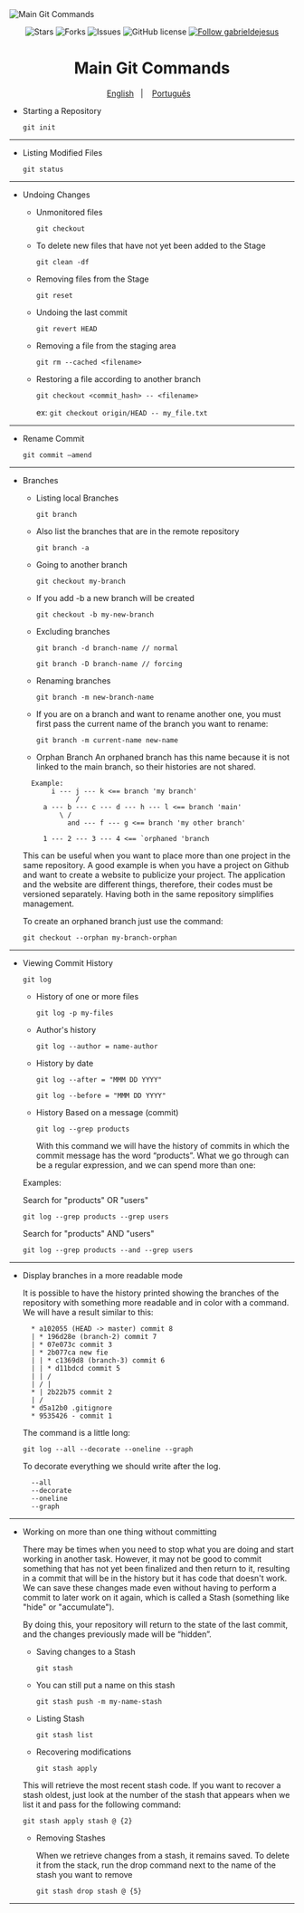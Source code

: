 <img src="https://i.ibb.co/YbmYYyK/main-git-commands.png" align="center" alt="Main Git Commands" border="0">

<p align="center">
   <img alt="Stars" src="https://img.shields.io/github/stars/gabrieldejesus/git-commands?color=4A90E2&label=STARS&logo=3C424B&logoColor=3C424B&style=for-the-badge&labelColor=222222" />

   <img alt="Forks" src="https://img.shields.io/github/forks/gabrieldejesus/git-commands?color=4A90E2&label=FORKS&logo=3C424B&logoColor=3C424B&style=for-the-badge&labelColor=222222" />

   <img alt="Issues" src="https://img.shields.io/github/issues/gabrieldejesus/git-commands?color=4A90E2&label=ISSUES&logo=3C424B&logoColor=3C424B&style=for-the-badge&labelColor=222222" />

   <img alt="GitHub license" src="https://img.shields.io/github/license/gabrieldejesus/git-commands?color=4A90E2&label=LICENSE&logo=3C424B&logoColor=3C424B&style=for-the-badge&labelColor=222222" />

  <a href="https://github.com/gabrieldejesus">
    <img alt="Follow gabrieldejesus" src="https://img.shields.io/static/v1?label=Follow&message=gabrieldejesus&style=for-the-badge&color=4A90E2&labelColor=222222" />
  </a>
</p>

<h1 align="center">
 Main Git Commands
</h1>

<p align="center">
  <a href="README.md">English</a>&nbsp;&nbsp;&nbsp;|&nbsp;&nbsp;&nbsp;
  <a href="README.pt.md">Português</a>&nbsp;&nbsp;&nbsp;
</p>

- Starting a Repository

  `git init`

---

- Listing Modified Files

  `git status`

---

- Undoing Changes

  - Unmonitored files

    `git checkout`

  - To delete new files that have not yet been added to the Stage

    `git clean -df`

  - Removing files from the Stage

    `git reset`

  - Undoing the last commit

    `git revert HEAD`

  - Removing a file from the staging area

    `git rm --cached <filename>`

  - Restoring a file according to another branch

    `git checkout <commit_hash> -- <filename>`

    ex: `git checkout origin/HEAD -- my_file.txt`
---

- Rename Commit

  `git commit —amend`

---

- Branches

  - Listing local Branches

    `git branch`

  - Also list the branches that are in the remote repository

    `git branch -a`

  - Going to another branch

    `git checkout my-branch`

  - If you add -b a new branch will be created

    `git checkout -b my-new-branch`

  - Excluding branches

    `git branch -d branch-name // normal`

    `git branch -D branch-name // forcing`

  - Renaming branches

    `git branch -m new-branch-name`

  - If you are on a branch and want to rename another one, you must first pass the current name of the branch you want to rename:

    `git branch -m current-name new-name`

  - Orphan Branch
    An orphaned branch has this name because it is not linked to the main branch, so
    their histories are not shared.

  ```shell
    Example:
         i --- j --- k <== branch 'my branch'
               /
       a --- b --- c --- d --- h --- l <== branch 'main'
           \ /
             and --- f --- g <== branch 'my other branch'

       1 --- 2 --- 3 --- 4 <== `orphaned 'branch
  ```

  This can be useful when you want to place more than one project in the same
  repository. A good example is when you have a project on Github and want to create
  a website to publicize your project. The application and the website are different things,
  therefore, their codes must be versioned separately.
  Having both in the same repository simplifies management.

  To create an orphaned branch just use the command:

  `git checkout --orphan my-branch-orphan`

---

- Viewing Commit History

  `git log`

  - History of one or more files

    `git log -p my-files`

  - Author's history

    `git log --author = name-author`

  - History by date

    `git log --after = "MMM DD YYYY"`

    `git log --before = "MMM DD YYYY"`

  - History Based on a message (commit)

    `git log --grep products`

    With this command we will have the history of commits in which the commit message
    has the word “products”. What we go through can be a regular expression,
    and we can spend more than one:

  Examples:

  Search for "products" OR "users"

  `git log --grep products --grep users`

  Search for "products" AND "users"

  `git log --grep products --and --grep users`

---

- Display branches in a more readable mode

  It is possible to have the history printed showing the branches of the repository with something
  more readable and in color with a command. We will have a result similar to this:

  ```shell
    * a102055 (HEAD -> master) commit 8
    | * 196d28e (branch-2) commit 7
    | * 07e073c commit 3
    | * 2b077ca new fie
    | | * c1369d8 (branch-3) commit 6
    | | * d11bdcd commit 5
    | | /
    | / |
    * | 2b22b75 commit 2
    | /
    * d5a12b0 .gitignore
    * 9535426 - commit 1
  ```

  The command is a little long:

  `git log --all --decorate --oneline --graph`

  To decorate everything we should write after the log.

  ```
    --all
    --decorate
    --oneline
    --graph
  ```

---

- Working on more than one thing without committing

  There may be times when you need to stop what you are doing and start working
  in another task. However, it may not be good to commit something that has not yet been
  finalized and then return to it, resulting in a commit that will be in the history
  but it has code that doesn't work. We can save these changes made
  even without having to perform a commit to later work on it again, which is
  called a Stash (something like "hide" or "accumulate").

  By doing this, your repository will return to the state of the last commit, and the changes
  previously made will be “hidden”.

  - Saving changes to a Stash

    `git stash`

  - You can still put a name on this stash

    `git stash push -m my-name-stash`

  - Listing Stash

    `git stash list`

  - Recovering modifications

    `git stash apply`

  This will retrieve the most recent stash code. If you want to recover a stash
  oldest, just look at the number of the stash that appears when we list it and pass
  for the following command:

  `git stash apply stash @ {2}`

  - Removing Stashes

    When we retrieve changes from a stash, it remains saved. To delete it
    from the stack, run the drop command next to the name of the stash you want to remove

    `git stash drop stash @ {5}`

---
